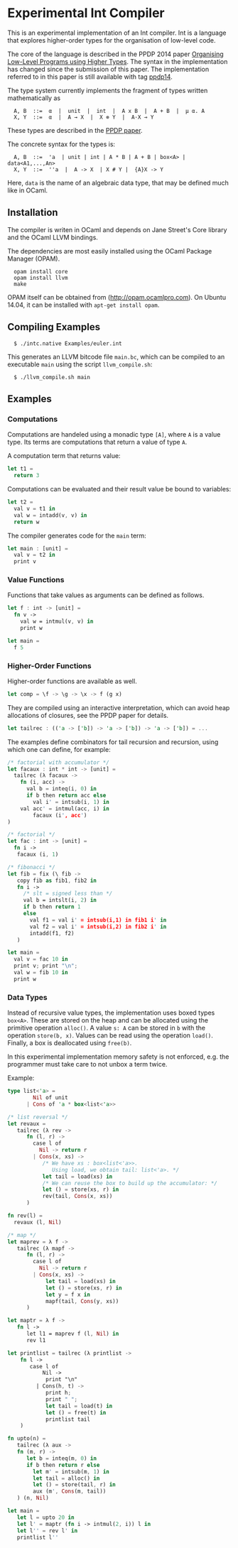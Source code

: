 # Experimental Int Compiler

This is an experimental implementation of an Int compiler.
Int is a language that explores higher-order types for the
organisation of low-level code.

The core of the language is described in the PPDP 2014 paper
[Organising Low-Level Programs using Higher Types](http://www2.tcs.ifi.lmu.de/~schoepp/Docs/ssa.pdf).
The syntax in the implementation has changed since the submission
of this paper. The implementation referred to in this paper is
still available with tag
[ppdp14](https://github.com/uelis/intc/tree/ppdp14).

The type system currently implements the fragment of types
written mathematically as
```
  A, B  ::=  α  |  unit  |  int  |  A x B  |  A + B  |  μ α. A
  X, Y  ::=  α  |  A → X  |  X ⊗ Y  |  A·X ⊸ Y
```
These types are described in the
[PPDP paper](http://www2.tcs.ifi.lmu.de/~schoepp/Docs/ssa.pdf).

The concrete syntax for the types is:
```
  A, B  ::=  'a  | unit | int | A * B | A + B | box<A> | data<A1,...,An>
  X, Y  ::=  ''a  |  A -> X  | X # Y |  {A}X -> Y
```
Here, `data` is the name of an algebraic data type, that may be defined
much like in OCaml.

## Installation

The compiler is writen in OCaml and depends on Jane Street's Core
library and the OCaml LLVM bindings.

The dependencies are most easily installed using the
OCaml Package Manager (OPAM).

```
  opam install core
  opam install llvm
  make
```

OPAM itself can be obtained from (http://opam.ocamlpro.com).
On Ubuntu 14.04, it can be installed with `apt-get install opam`.

## Compiling Examples

```
  $ ./intc.native Examples/euler.int
```
This generates an LLVM bitcode file `main.bc`, which can be
compiled to an executable `main` using the script `llvm_compile.sh`:
```
  $ ./llvm_compile.sh main
```

## Examples

### Computations

Computations are handeled using a monadic type `[A]`, where
`A` is a value type. Its terms are computations that return a
value of type `A`.

A computation term that returns value:
```rust
let t1 = 
  return 3
```
Computations can be evaluated and their result value be bound to
variables:
```rust
let t2 = 
  val v = t1 in
  val w = intadd(v, v) in
  return w
```

The compiler generates code for the `main` term:
```rust
let main : [unit] =
  val v = t2 in
  print v
```

### Value Functions

Functions that take values as arguments can be defined as follows.

```rust
let f : int -> [unit] =
  fn v ->
    val w = intmul(v, v) in
    print w

let main =
  f 5
```    

### Higher-Order Functions

Higher-order functions are available as well. 
```rust
let comp = \f -> \g -> \x -> f (g x)
```
They are compiled using an interactive interpretation, which can
avoid heap allocations of closures, see the PPDP paper for details.

```rust
let tailrec : (('a -> ['b]) -> 'a -> ['b]) -> 'a -> ['b]) = ...
```
   
The examples define combinators for tail recursion and
recursion, using which one can define, for example:

```rust
/* factorial with accumulator */
let facaux : int * int -> [unit] =
  tailrec (λ facaux ->
    fn (i, acc) ->
      val b = inteq(i, 0) in
      if b then return acc else
        val i' = intsub(i, 1) in
	val acc' = intmul(acc, i) in
        facaux (i', acc')
)

/* factorial */
let fac : int -> [unit] =
  fn i ->
   facaux (i, 1)
```
   
```rust
/* fibonacci */
let fib = fix (\ fib ->
   copy fib as fib1, fib2 in
   fn i ->
     /* slt = signed less than */
     val b = intslt(i, 2) in
     if b then return 1
     else
       val f1 = val i' = intsub(i,1) in fib1 i' in
       val f2 = val i' = intsub(i,2) in fib2 i' in
       intadd(f1, f2)
   )
```

```rust
let main =
  val v = fac 10 in
  print v; print "\n";
  val w = fib 10 in
  print w
```

### Data Types

Instead of recursive value types, the implementation uses boxed types
`box<A>`. These are stored on the heap and can be allocated using the
primitive operation `alloc()`. A value `s: A` can be stored in `b` with
the operation `store(b, x)`. Values can be read using the operation
`load()`. Finally, a box is deallocated using `free(b)`.

In this experimental implementation memory safety is not enforced, e.g. the
programmer must take care to not unbox a term twice.

Example:

```rust
type list<'a> =
        Nil of unit
      | Cons of 'a * box<list<'a>>

/* list reversal */
let revaux =
   tailrec (λ rev ->
      fn (l, r) ->
        case l of
          Nil -> return r
        | Cons(x, xs) ->
           /* We have xs : box<list<'a>>.
              Using load, we obtain tail: list<'a>. */
           let tail = load(xs) in
      	   /* We can reuse the box to build up the accumulator: */
           let () = store(xs, r) in
           rev(tail, Cons(x, xs))
      )

fn rev(l) =
  revaux (l, Nil)

/* map */
let maprev = λ f ->
   tailrec (λ mapf ->
      fn (l, r) ->
        case l of
          Nil -> return r
        | Cons(x, xs) ->
            let tail = load(xs) in
            let () = store(xs, r) in
            let y = f x in
            mapf(tail, Cons(y, xs))
      )

let maptr = λ f ->
   fn l ->
      let l1 = maprev f (l, Nil) in
      rev l1

let printlist = tailrec (λ printlist ->
    fn l ->
       case l of
           Nil ->
            print "\n"
         | Cons(h, t) ->
            print h;
            print " ";
            let tail = load(t) in
            let () = free(t) in
            printlist tail
    )

fn upto(n) =
   tailrec (λ aux ->
   fn (m, r) ->
      let b = inteq(m, 0) in
      if b then return r else
        let m' = intsub(m, 1) in
        let tail = alloc() in
        let () = store(tail, r) in
        aux (m', Cons(m, tail))
   ) (n, Nil)

let main =
   let l = upto 20 in
   let l' = maptr (fn i -> intmul(2, i)) l in
   let l'' = rev l' in
   printlist l''
```
